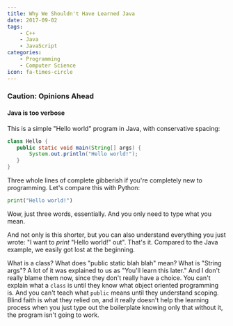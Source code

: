 ```yaml
---
title: Why We Shouldn't Have Learned Java
date: 2017-09-02
tags:
    - C++
    - Java
    - JavaScript
categories:
    - Programming
    - Computer Science
icon: fa-times-circle
---
```


### Caution: Opinions Ahead


#### Java is too verbose
This is a simple "Hello world" program in Java, with conservative spacing:

```java
class Hello {
   public static void main(String[] args) {
       System.out.println("Hello world!");
   }
}
```

Three whole lines of complete gibberish if you're completely new to programming. Let's compare this with Python:

```py
print("Hello world!")
```

Wow, just three words, essentially. And you only need to type what you mean.

And not only is this shorter, but you can also understand everything you just wrote: "I want to *print* "Hello world!" out". That's it. Compared to the Java example, we easily got lost at the beginning.

What is a class? What does "public static blah blah" mean? What is "String args"? A lot of it was explained to us as "You'll learn this later." And I don't really blame them now, since they don't really have a choice. You can't explain what a `class` is until they know what object oriented programming is. And you can't teach what `public` means until they understand scoping. Blind faith is what they relied on, and it really doesn't help the learning process when you just type out the boilerplate knowing only that without it, the program isn't going to work.